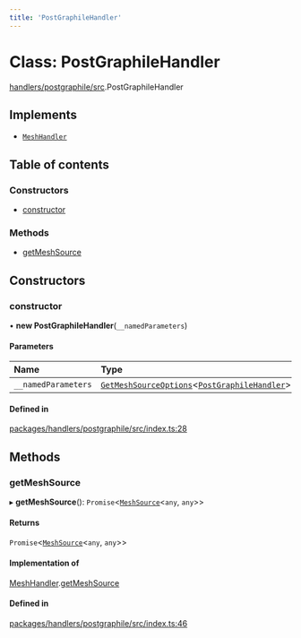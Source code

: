 ```yaml
---
title: 'PostGraphileHandler'
---
```


# Class: PostGraphileHandler

[handlers/postgraphile/src](../modules/handlers_postgraphile_src).PostGraphileHandler

## Implements

- [`MeshHandler`](/docs/api/interfaces/types_src.MeshHandler)

## Table of contents

### Constructors

- [constructor](handlers_postgraphile_src.PostGraphileHandler#constructor)

### Methods

- [getMeshSource](handlers_postgraphile_src.PostGraphileHandler#getmeshsource)

## Constructors

### constructor

• **new PostGraphileHandler**(`__namedParameters`)

#### Parameters

| Name | Type |
| :------ | :------ |
| `__namedParameters` | [`GetMeshSourceOptions`](../modules/types_src#getmeshsourceoptions)<[`PostGraphileHandler`](/docs/api/interfaces/types_src.YamlConfig.PostGraphileHandler)\> |

#### Defined in

[packages/handlers/postgraphile/src/index.ts:28](https://github.com/Urigo/graphql-mesh/blob/master/packages/handlers/postgraphile/src/index.ts#L28)

## Methods

### getMeshSource

▸ **getMeshSource**(): `Promise`<[`MeshSource`](../modules/types_src#meshsource)<`any`, `any`\>\>

#### Returns

`Promise`<[`MeshSource`](../modules/types_src#meshsource)<`any`, `any`\>\>

#### Implementation of

[MeshHandler](/docs/api/interfaces/types_src.MeshHandler).[getMeshSource](/docs/api/interfaces/types_src.MeshHandler#getmeshsource)

#### Defined in

[packages/handlers/postgraphile/src/index.ts:46](https://github.com/Urigo/graphql-mesh/blob/master/packages/handlers/postgraphile/src/index.ts#L46)
